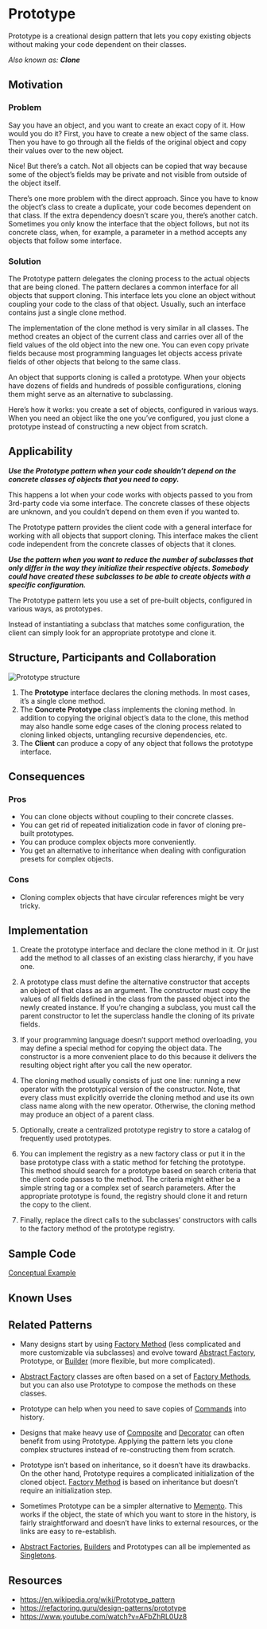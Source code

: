 # Prototype

Prototype is a creational design pattern that lets you copy existing objects without making your code dependent on their classes.

*Also known as: **Clone***

## Motivation

### Problem

Say you have an object, and you want to create an exact copy of it. How would you do it? First, you have to create a new object of the same class. Then you have to go through all the fields of the original object and copy their values over to the new object.

Nice! But there’s a catch. Not all objects can be copied that way because some of the object’s fields may be private and not visible from outside of the object itself.

There’s one more problem with the direct approach. Since you have to know the object’s class to create a duplicate, your code becomes dependent on that class. If the extra dependency doesn’t scare you, there’s another catch. Sometimes you only know the interface that the object follows, but not its concrete class, when, for example, a parameter in a method accepts any objects that follow some interface.

### Solution

The Prototype pattern delegates the cloning process to the actual objects that are being cloned. The pattern declares a common interface for all objects that support cloning. This interface lets you clone an object without coupling your code to the class of that object. Usually, such an interface contains just a single clone method.

The implementation of the clone method is very similar in all classes. The method creates an object of the current class and carries over all of the field values of the old object into the new one. You can even copy private fields because most programming languages let objects access private fields of other objects that belong to the same class.

An object that supports cloning is called a prototype. When your objects have dozens of fields and hundreds of possible configurations, cloning them might serve as an alternative to subclassing.

Here’s how it works: you create a set of objects, configured in various ways. When you need an object like the one you’ve configured, you just clone a prototype instead of constructing a new object from scratch.

## Applicability

***Use the Prototype pattern when your code shouldn’t depend on the concrete classes of objects that you need to copy.***

This happens a lot when your code works with objects passed to you from 3rd-party code via some interface. The concrete classes of these objects are unknown, and you couldn’t depend on them even if you wanted to.

The Prototype pattern provides the client code with a general interface for working with all objects that support cloning. This interface makes the client code independent from the concrete classes of objects that it clones.

***Use the pattern when you want to reduce the number of subclasses that only differ in the way they initialize their respective objects. Somebody could have created these subclasses to be able to create objects with a specific configuration.***

The Prototype pattern lets you use a set of pre-built objects, configured in various ways, as prototypes.

Instead of instantiating a subclass that matches some configuration, the client can simply look for an appropriate prototype and clone it.

## Structure, Participants and Collaboration

![Prototype structure](https://refactoring.guru/images/patterns/diagrams/prototype/structure-prototype-cache.png)

1. The **Prototype** interface declares the cloning methods. In most cases, it’s a single clone method.
2. The **Concrete Prototype** class implements the cloning method. In addition to copying the original object’s data to the clone, this method may also handle some edge cases of the cloning process related to cloning linked objects, untangling recursive dependencies, etc.
3. The **Client** can produce a copy of any object that follows the prototype interface.

## Consequences

### Pros

- You can clone objects without coupling to their concrete classes.
- You can get rid of repeated initialization code in favor of cloning pre-built prototypes.
- You can produce complex objects more conveniently.
- You get an alternative to inheritance when dealing with configuration presets for complex objects.

### Cons

- Cloning complex objects that have circular references might be very tricky.

## Implementation

1. Create the prototype interface and declare the clone method in it. Or just add the method to all classes of an existing class hierarchy, if you have one.

2. A prototype class must define the alternative constructor that accepts an object of that class as an argument. The constructor must copy the values of all fields defined in the class from the passed object into the newly created instance. If you’re changing a subclass, you must call the parent constructor to let the superclass handle the cloning of its private fields.

3. If your programming language doesn’t support method overloading, you may define a special method for copying the object data. The constructor is a more convenient place to do this because it delivers the resulting object right after you call the new operator.

4. The cloning method usually consists of just one line: running a new operator with the prototypical version of the constructor. Note, that every class must explicitly override the cloning method and use its own class name along with the new operator. Otherwise, the cloning method may produce an object of a parent class.

5. Optionally, create a centralized prototype registry to store a catalog of frequently used prototypes.

6. You can implement the registry as a new factory class or put it in the base prototype class with a static method for fetching the prototype. This method should search for a prototype based on search criteria that the client code passes to the method. The criteria might either be a simple string tag or a complex set of search parameters. After the appropriate prototype is found, the registry should clone it and return the copy to the client.

7. Finally, replace the direct calls to the subclasses’ constructors with calls to the factory method of the prototype registry.

## Sample Code

[Conceptual Example](examples/conceptual.ts)

## Known Uses

## Related Patterns

- Many designs start by using [Factory Method](../FactoryMethod/README.md) (less complicated and more customizable via subclasses) and evolve toward [Abstract Factory](../AbstractFactory/README.md), Prototype, or [Builder](../Builder/README.md) (more flexible, but more complicated).

- [Abstract Factory](../AbstractFactory/README.md) classes are often based on a set of [Factory Methods](../FactoryMethod/README.md), but you can also use Prototype to compose the methods on these classes.

- Prototype can help when you need to save copies of [Commands](../Command/README.md) into history.

- Designs that make heavy use of [Composite](../Composite/README.md) and [Decorator](../Decorator/README.md) can often benefit from using Prototype. Applying the pattern lets you clone complex structures instead of re-constructing them from scratch.

- Prototype isn’t based on inheritance, so it doesn’t have its drawbacks. On the other hand, Prototype requires a complicated initialization of the cloned object. [Factory Method](../FactoryMethod/README.md) is based on inheritance but doesn’t require an initialization step.

- Sometimes Prototype can be a simpler alternative to [Memento](../Memento/README.md). This works if the object, the state of which you want to store in the history, is fairly straightforward and doesn’t have links to external resources, or the links are easy to re-establish.

- [Abstract Factories](../AbstractFactory/README.md), [Builders](../Builder/README.md) and Prototypes can all be implemented as [Singletons](../Singleton/README.md).

## Resources

- https://en.wikipedia.org/wiki/Prototype_pattern
- https://refactoring.guru/design-patterns/prototype
- https://www.youtube.com/watch?v=AFbZhRL0Uz8
